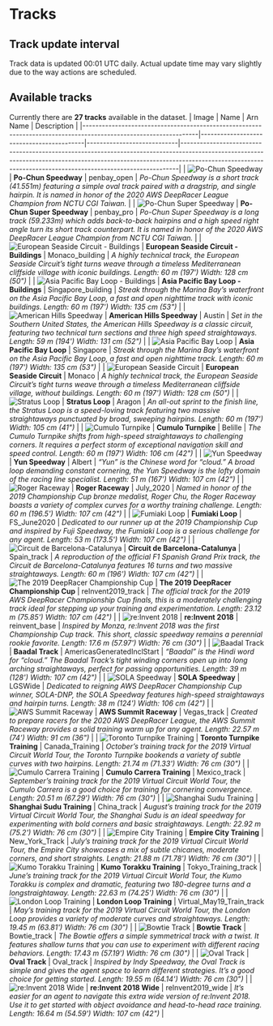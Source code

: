 
# Tracks
## Track update interval
Track data is updated 00:01 UTC daily. Actual update time may vary slightly due to the way actions are scheduled.
## Available tracks
Currently there are **27 tracks** available in the dataset.
| Image                                                                                                           | Name                                     | Arn Name                   | Description                                                                                                                                                                                                                             |
|-----------------------------------------------------------------------------------------------------------------|------------------------------------------|----------------------------|-----------------------------------------------------------------------------------------------------------------------------------------------------------------------------------------------------------------------------------------|
| ![Po-Chun Speedway](tracks/assets/arn:aws:deepracer:us-east-1::track/penbay_open.svg)                           | **Po-Chun Speedway**                     | penbay_open                | *Po-Chun Speedway is a short track (41.551m) featuring a simple oval track paired with a dragstrip, and single hairpin. It is named in honor of the 2020 AWS DeepRacer League Champion from NCTU CGI Taiwan.*                           |
| ![Po-Chun Super Speedway](tracks/assets/arn:aws:deepracer:us-east-1::track/penbay_pro.svg)                      | **Po-Chun Super Speedway**               | penbay_pro                 | *Po-Chun Super Speedway is a long track (59.233m) which adds back-to-back hairpins and a high speed right angle turn its short track counterpart. It is named in honor of the 2020 AWS DeepRacer League Champion from NCTU CGI Taiwan.* |
| ![European Seaside Circuit - Buildings](tracks/assets/arn:aws:deepracer:us-east-1::track/Monaco_building.svg)   | **European Seaside Circuit - Buildings** | Monaco_building            | *A highly technical track, the European Seaside Circuit’s tight turns weave through a timeless Mediterranean cliffside village with iconic buildings.  Length: 60 m (197') Width: 128 cm (50")*                                         |
| ![Asia Pacific Bay Loop - Buildings](tracks/assets/arn:aws:deepracer:us-east-1::track/Singapore_building.svg)   | **Asia Pacific Bay Loop - Buildings**    | Singapore_building         | *Streak through the Marina Bay’s waterfront on the Asia Pacific Bay Loop, a fast and open nighttime track with iconic buildings.  Length: 60 m (197') Width: 135 cm (53")*                                                              |
| ![American Hills Speedway](tracks/assets/arn:aws:deepracer:us-east-1::track/Austin.svg)                         | **American Hills Speedway**              | Austin                     | *Set in the Southern United States, the American Hills Speedway is a classic circuit, featuring two technical turn sections and three high speed straightaways.  Length: 59 m (194') Width: 131 cm (52")*                               |
| ![Asia Pacific Bay Loop](tracks/assets/arn:aws:deepracer:us-east-1::track/Singapore.svg)                        | **Asia Pacific Bay Loop**                | Singapore                  | *Streak through the Marina Bay’s waterfront on the Asia Pacific Bay Loop, a fast and open nighttime track.  Length: 60 m (197') Width: 135 cm (53")*                                                                                    |
| ![European Seaside Circuit](tracks/assets/arn:aws:deepracer:us-east-1::track/Monaco.svg)                        | **European Seaside Circuit**             | Monaco                     | *A highly technical track, the European Seaside Circuit’s tight turns weave through a timeless Mediterranean cliffside village, without buildings.  Length: 60 m (197') Width: 128 cm (50")*                                            |
| ![Stratus Loop](tracks/assets/arn:aws:deepracer:us-east-1::track/Aragon.svg)                                    | **Stratus Loop**                         | Aragon                     | *An all-out sprint to the finish line, the Stratus Loop is a speed-loving track featuring two massive straightaways punctuated by broad, sweeping hairpins.  Length: 60 m (197') Width: 105 cm (41")*                                   |
| ![Cumulo Turnpike](tracks/assets/arn:aws:deepracer:us-east-1::track/Belille.svg)                                | **Cumulo Turnpike**                      | Belille                    | *The Cumulo Turnpike shifts from high-speed straightaways to challenging corners. It requires a perfect storm of exceptional navigation skill and speed control.  Length: 60 m (197') Width: 106 cm (42")*                              |
| ![Yun Speedway](tracks/assets/arn:aws:deepracer:us-east-1::track/Albert.svg)                                    | **Yun Speedway**                         | Albert                     | *“Yun” is the Chinese word for “cloud.” A broad loop demanding constant cornering, the Yun Speedway is the lofty domain of the racing line specialist.  Length: 51 m (167') Width: 107 cm (42")*                                        |
| ![Roger Raceway](tracks/assets/arn:aws:deepracer:us-east-1::track/July_2020.svg)                                | **Roger Raceway**                        | July_2020                  | *Named in honor of the 2019 Championship Cup bronze medalist, Roger Chu, the Roger Raceway boasts a variety of complex curves for a worthy training challenge.  Length: 60 m (196.5') Width: 107 cm (42")*                              |
| ![Fumiaki Loop](tracks/assets/arn:aws:deepracer:us-east-1::track/FS_June2020.svg)                               | **Fumiaki Loop**                         | FS_June2020                | *Dedicated to our runner up at the 2019 Championship Cup and inspired by Fuji Speedway, the Fumiaki Loop is a serious challenge for any agent.  Length: 53 m (173.5') Width: 107 cm (42")*                                              |
| ![Circuit de Barcelona-Catalunya](tracks/assets/arn:aws:deepracer:us-east-1::track/Spain_track.svg)             | **Circuit de Barcelona-Catalunya**       | Spain_track                | *A reproduction of the official F1 Spanish Grand Prix track, the Circuit de Barcelona-Catalunya features 16 turns and two massive straightaways.  Length: 60 m (196') Width: 107 cm (42")*                                              |
| ![The 2019 DeepRacer Championship Cup](tracks/assets/arn:aws:deepracer:us-east-1::track/reInvent2019_track.svg) | **The 2019 DeepRacer Championship Cup**  | reInvent2019_track         | *The official track for the 2019 AWS DeepRacer Championship Cup finals, this is a moderately challenging track ideal for stepping up your training and experimentation.  Length: 23.12 m (75.85') Width: 107 cm (42")*                  |
| ![re:Invent 2018](tracks/assets/arn:aws:deepracer:us-east-1::track/reinvent_base.svg)                           | **re:Invent 2018**                       | reinvent_base              | *Inspired by Monza, re:Invent 2018 was the first Championship Cup track. This short, classic speedway remains a perennial rookie favorite.  Length: 17.6 m (57.97') Width: 76 cm (30")*                                                 |
| ![Baadal Track](tracks/assets/arn:aws:deepracer:us-east-1::track/AmericasGeneratedInclStart.svg)                | **Baadal Track**                         | AmericasGeneratedInclStart | *“Baadal” is the Hindi word for “cloud.” The Baadal Track’s tight winding corners open up into long arching straightaways, perfect for passing opportunities.  Length: 39 m (128') Width: 107 cm (42")*                                 |
| ![SOLA Speedway](tracks/assets/arn:aws:deepracer:us-east-1::track/LGSWide.svg)                                  | **SOLA Speedway**                        | LGSWide                    | *Dedicated to reigning AWS DeepRacer Championship Cup winner, SOLA-DNP, the SOLA Speedway features high-speed straightaways and hairpin turns.  Length: 38 m (124') Width: 106 cm (42")*                                                |
| ![AWS Summit Raceway](tracks/assets/arn:aws:deepracer:us-east-1::track/Vegas_track.svg)                         | **AWS Summit Raceway**                   | Vegas_track                | *Created to prepare racers for the 2020 AWS DeepRacer League, the AWS Summit Raceway provides a solid training warm up for any agent.  Length: 22.57 m (74') Width: 91 cm (36")*                                                        |
| ![Toronto Turnpike Training](tracks/assets/arn:aws:deepracer:us-east-1::track/Canada_Training.svg)              | **Toronto Turnpike Training**            | Canada_Training            | *October’s training track for the 2019 Virtual Circuit World Tour, the Toronto Turnpike bookends a variety of subtle curves with two hairpins.  Length: 21.74 m (71.33') Width: 76 cm (30")*                                            |
| ![Cumulo Carrera Training](tracks/assets/arn:aws:deepracer:us-east-1::track/Mexico_track.svg)                   | **Cumulo Carrera Training**              | Mexico_track               | *September’s training track for the 2019 Virtual Circuit World Tour, the Cumulo Carrera is a good choice for training for cornering convergence.  Length: 20.51 m (67.29') Width: 76 cm (30")*                                          |
| ![Shanghai Sudu Training](tracks/assets/arn:aws:deepracer:us-east-1::track/China_track.svg)                     | **Shanghai Sudu Training**               | China_track                | *August’s training track for the 2019 Virtual Circuit World Tour, the Shanghai Sudu is an ideal speedway for experimenting with bold corners and basic straightaways.  Length: 22.92 m (75.2') Width: 76 cm (30")*                      |
| ![Empire City Training](tracks/assets/arn:aws:deepracer:us-east-1::track/New_York_Track.svg)                    | **Empire City Training**                 | New_York_Track             | *July’s training track for the 2019 Virtual Circuit World Tour, the Empire City showcases a mix of subtle chicanes, moderate corners, and short straights.  Length: 21.88 m (71.78') Width: 76 cm (30")*                                |
| ![Kumo Torakku Training](tracks/assets/arn:aws:deepracer:us-east-1::track/Tokyo_Training_track.svg)             | **Kumo Torakku Training**                | Tokyo_Training_track       | *June’s training track for the 2019 Virtual Circuit World Tour, the Kumo Torakku is complex and dramatic, featuring two 180-degree turns and a longstraightaway.  Length: 22.63 m (74.25') Width: 76 cm (30")*                          |
| ![London Loop Training](tracks/assets/arn:aws:deepracer:us-east-1::track/Virtual_May19_Train_track.svg)         | **London Loop Training**                 | Virtual_May19_Train_track  | *May’s training track for the 2019 Virtual Circuit World Tour, the London Loop provides a variety of moderate curves and straightaways.  Length: 19.45 m (63.81') Width: 76 cm (30")*                                                   |
| ![Bowtie Track](tracks/assets/arn:aws:deepracer:us-east-1::track/Bowtie_track.svg)                              | **Bowtie Track**                         | Bowtie_track               | *The Bowtie offers a simple symmetrical track with a twist. It features shallow turns that you can use to experiment with different racing behaviors.  Length: 17.43 m (57.19') Width: 76 cm (30")*                                     |
| ![Oval Track](tracks/assets/arn:aws:deepracer:us-east-1::track/Oval_track.svg)                                  | **Oval Track**                           | Oval_track                 | *Inspired by Indy Speedway, the Oval Track is simple and gives the agent space to learn different strategies. It’s a good choice for getting started.  Length: 19.55 m (64.14') Width: 76 cm (30")*                                     |
| ![re:Invent 2018 Wide](tracks/assets/arn:aws:deepracer:us-east-1::track/reInvent2019_wide.svg)                  | **re:Invent 2018 Wide**                  | reInvent2019_wide          | *It’s easier for an agent to navigate this extra wide version of re:Invent 2018. Use it to get started with object avoidance and head-to-head race training.  Length: 16.64 m (54.59') Width: 107 cm (42")*                             |
    